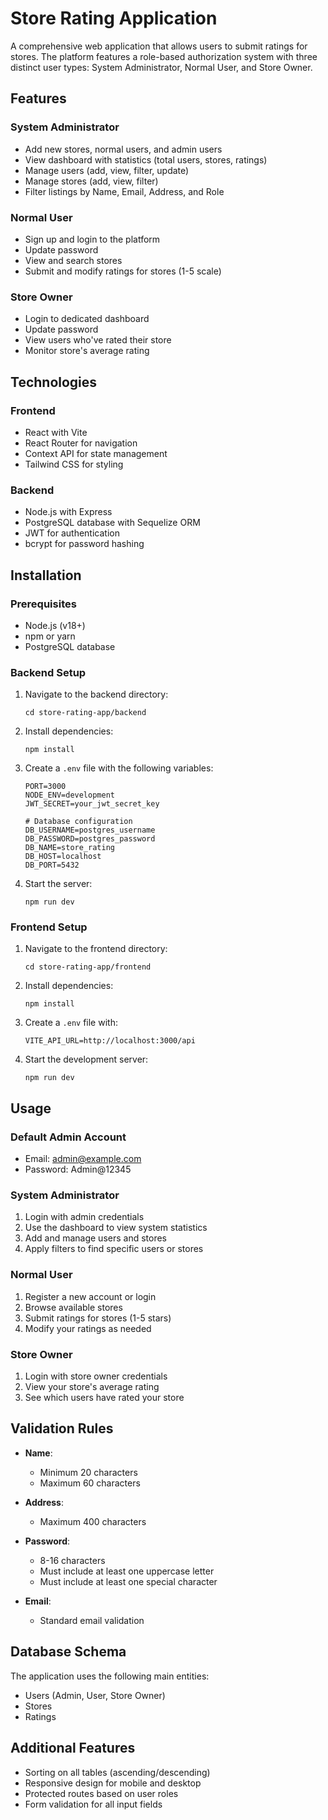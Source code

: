 # Store Rating Application

A comprehensive web application that allows users to submit ratings for stores. The platform features a role-based authorization system with three distinct user types: System Administrator, Normal User, and Store Owner.

## Features

### System Administrator

- Add new stores, normal users, and admin users
- View dashboard with statistics (total users, stores, ratings)
- Manage users (add, view, filter, update)
- Manage stores (add, view, filter)
- Filter listings by Name, Email, Address, and Role

### Normal User

- Sign up and login to the platform
- Update password
- View and search stores
- Submit and modify ratings for stores (1-5 scale)

### Store Owner

- Login to dedicated dashboard
- Update password
- View users who've rated their store
- Monitor store's average rating

## Technologies

### Frontend

- React with Vite
- React Router for navigation
- Context API for state management
- Tailwind CSS for styling

### Backend

- Node.js with Express
- PostgreSQL database with Sequelize ORM
- JWT for authentication
- bcrypt for password hashing

## Installation

### Prerequisites

- Node.js (v18+)
- npm or yarn
- PostgreSQL database

### Backend Setup

1. Navigate to the backend directory:

   ```
   cd store-rating-app/backend
   ```

2. Install dependencies:

   ```
   npm install
   ```

3. Create a `.env` file with the following variables:

   ```
   PORT=3000
   NODE_ENV=development
   JWT_SECRET=your_jwt_secret_key

   # Database configuration
   DB_USERNAME=postgres_username
   DB_PASSWORD=postgres_password
   DB_NAME=store_rating
   DB_HOST=localhost
   DB_PORT=5432
   ```

4. Start the server:
   ```
   npm run dev
   ```

### Frontend Setup

1. Navigate to the frontend directory:

   ```
   cd store-rating-app/frontend
   ```

2. Install dependencies:

   ```
   npm install
   ```

3. Create a `.env` file with:

   ```
   VITE_API_URL=http://localhost:3000/api
   ```

4. Start the development server:
   ```
   npm run dev
   ```

## Usage

### Default Admin Account

- Email: admin@example.com
- Password: Admin@12345

### System Administrator

1. Login with admin credentials
2. Use the dashboard to view system statistics
3. Add and manage users and stores
4. Apply filters to find specific users or stores

### Normal User

1. Register a new account or login
2. Browse available stores
3. Submit ratings for stores (1-5 stars)
4. Modify your ratings as needed

### Store Owner

1. Login with store owner credentials
2. View your store's average rating
3. See which users have rated your store

## Validation Rules

- **Name**:

  - Minimum 20 characters
  - Maximum 60 characters

- **Address**:

  - Maximum 400 characters

- **Password**:

  - 8-16 characters
  - Must include at least one uppercase letter
  - Must include at least one special character

- **Email**:
  - Standard email validation

## Database Schema

The application uses the following main entities:

- Users (Admin, User, Store Owner)
- Stores
- Ratings

## Additional Features

- Sorting on all tables (ascending/descending)
- Responsive design for mobile and desktop
- Protected routes based on user roles
- Form validation for all input fields
